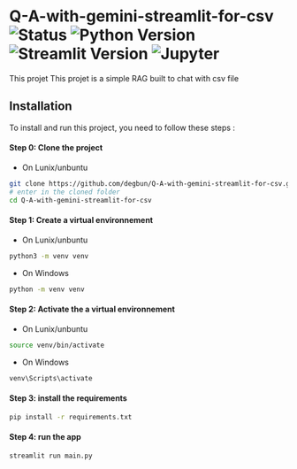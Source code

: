 # Q-A-with-gemini-streamlit-for-csv ![Status](https://img.shields.io/badge/status-stable-brightgreen) ![Python Version](https://img.shields.io/badge/python-3.10.12-blue) ![Streamlit Version](https://img.shields.io/badge/Streamlit-1.28.2-brightgreen) ![Jupyter](https://img.shields.io/badge/Jupyter-yes-brightgreen)
This projet This projet is a simple RAG built to chat with csv file

## Installation
To install and run this project, you need to follow these steps :

#### Step 0: Clone the project
- On Lunix/unbuntu
```bash
git clone https://github.com/degbun/Q-A-with-gemini-streamlit-for-csv.git
# enter in the cloned folder
cd Q-A-with-gemini-streamlit-for-csv

```


#### Step 1: Create a virtual environnement
- On Lunix/unbuntu
```bash
python3 -m venv venv
```
- On Windows
```bash
python -m venv venv
```

#### Step 2: Activate the a virtual environnement
- On Lunix/unbuntu
```bash
source venv/bin/activate
```
- On Windows
```bash
venv\Scripts\activate
```

#### Step 3: install the requirements

```bash
pip install -r requirements.txt
```

#### Step 4: run the app

```bash
streamlit run main.py
```






